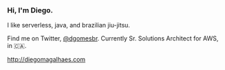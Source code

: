 <!--
**dgomesbr/dgomesbr** is a ✨ _special_ ✨ repository because its `README.md` (this file) appears on your GitHub profile.

Here are some ideas to get you started:

- 🔭 I’m currently working on ...
- 🌱 I’m currently learning ...
- 👯 I’m looking to collaborate on ...
- 🤔 I’m looking for help with ...
- 💬 Ask me about ...
- 📫 How to reach me: ...
- 😄 Pronouns: ...
- ⚡ Fun fact: ...
-->

### Hi, I'm Diego. 

I like serverless, java, and brazilian jiu-jitsu.

Find me on Twitter, [@dgomesbr](https://twitter.com/dgomesbr). 
Currently Sr. Solutions Architect for AWS, in :canada:.

http://diegomagalhaes.com
